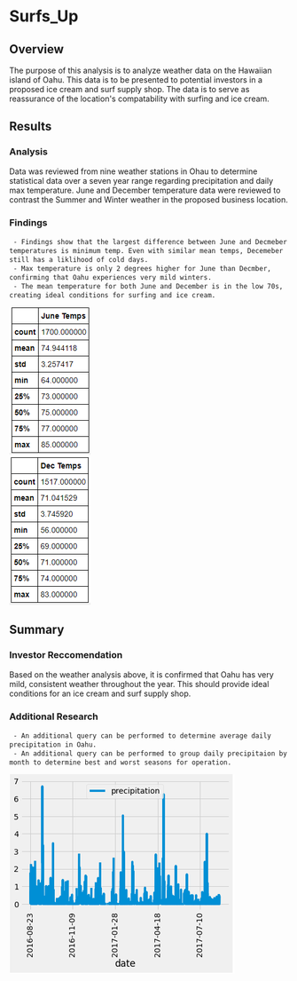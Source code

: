 # Surfs_Up

## Overview

The purpose of this analysis is to analyze weather data on the Hawaiian island of Oahu. This data is to be presented to potential investors in a proposed ice cream and surf supply shop. The data is to serve as reassurance of the location's compatability with surfing and ice cream.

## Results

### Analysis

Data was reviewed from nine weather stations in Ohau to determine statistical data over a seven year range regarding precipitation and daily max temperature. June and December temperature data were reviewed to contrast the Summer and Winter weather in the proposed business location.

### Findings
     - Findings show that the largest difference between June and Decmeber temperatures is minimum temp. Even with similar mean temps, Decemeber still has a liklihood of cold days.
     - Max temperature is only 2 degrees higher for June than Decmber, confirming that Oahu experiences very mild winters.
     - The mean temperature for both June and December is in the low 70s, creating ideal conditions for surfing and ice cream.
    
  ![june_temps](https://github.com/hkoivisto/surfs_up/blob/main/Resources/june_temps.png)     
  ![dec_temps](https://github.com/hkoivisto/surfs_up/blob/main/Resources/dec_temps.png)

## Summary

### Investor Reccomendation
 Based on the weather analysis above, it is confirmed that Oahu has very mild, consistent weather throughout the year. This should provide ideal conditions for an ice cream and surf supply shop.
 
 ### Additional Research
     - An additional query can be performed to determine average daily precipitation in Oahu.
     - An additional query can be performed to group daily precipitaion by month to determine best and worst seasons for operation.
      
  ![precip](https://github.com/hkoivisto/surfs_up/blob/main/Resources/precip.png)
